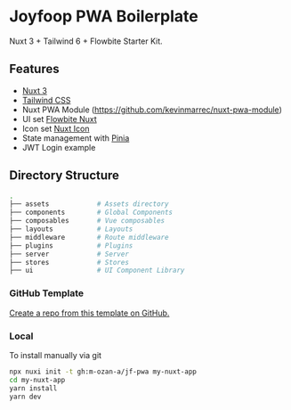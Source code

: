 # Joyfoop PWA Boilerplate

Nuxt 3 + Tailwind 6 + Flowbite Starter Kit.

## Features

- [Nuxt 3](https://v3.nuxtjs.org/)
- [Tailwind CSS](https://tailwindcss.com/)
- Nuxt PWA Module (https://github.com/kevinmarrec/nuxt-pwa-module)
- UI set [Flowbite Nuxt](https://flowbite.com/docs/getting-started/nuxt-js/)
- Icon set [Nuxt Icon](https://github.com/nuxt-modules/icon)
- State management with [Pinia](https://pinia.vuejs.org/)
- JWT Login example

## Directory Structure

```bash
.
├── assets            # Assets directory
├── components        # Global Components
├── composables       # Vue composables
├── layouts           # Layouts
├── middleware        # Route middleware
├── plugins           # Plugins
├── server            # Server
├── stores            # Stores
├── ui                # UI Component Library
```


### GitHub Template

[Create a repo from this template on GitHub.](https://github.com/m-ozan-a/jf-pwa/generate)

### Local

To install manually via git 

```bash
npx nuxi init -t gh:m-ozan-a/jf-pwa my-nuxt-app
cd my-nuxt-app
yarn install
yarn dev
```
